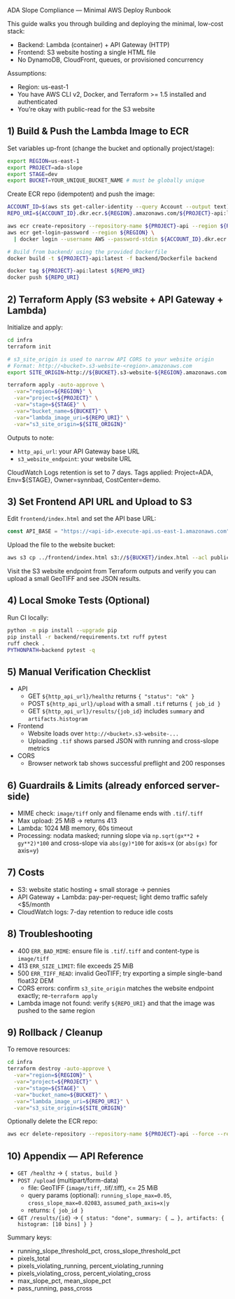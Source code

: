 ADA Slope Compliance — Minimal AWS Deploy Runbook

This guide walks you through building and deploying the minimal, low-cost stack:
- Backend: Lambda (container) + API Gateway (HTTP)
- Frontend: S3 website hosting a single HTML file
- No DynamoDB, CloudFront, queues, or provisioned concurrency

Assumptions:
- Region: us-east-1
- You have AWS CLI v2, Docker, and Terraform >= 1.5 installed and authenticated
- You’re okay with public-read for the S3 website

## 1) Build & Push the Lambda Image to ECR

Set variables up-front (change the bucket and optionally project/stage):

```bash
export REGION=us-east-1
export PROJECT=ada-slope
export STAGE=dev
export BUCKET=YOUR_UNIQUE_BUCKET_NAME # must be globally unique
```

Create ECR repo (idempotent) and push the image:

```bash
ACCOUNT_ID=$(aws sts get-caller-identity --query Account --output text)
REPO_URI=${ACCOUNT_ID}.dkr.ecr.${REGION}.amazonaws.com/${PROJECT}-api:latest

aws ecr create-repository --repository-name ${PROJECT}-api --region ${REGION} || true
aws ecr get-login-password --region ${REGION} \
  | docker login --username AWS --password-stdin ${ACCOUNT_ID}.dkr.ecr.${REGION}.amazonaws.com

# Build from backend/ using the provided Dockerfile
docker build -t ${PROJECT}-api:latest -f backend/Dockerfile backend

docker tag ${PROJECT}-api:latest ${REPO_URI}
docker push ${REPO_URI}
```

## 2) Terraform Apply (S3 website + API Gateway + Lambda)

Initialize and apply:

```bash
cd infra
terraform init

# s3_site_origin is used to narrow API CORS to your website origin
# Format: http://<bucket>.s3-website-<region>.amazonaws.com
export SITE_ORIGIN=http://${BUCKET}.s3-website-${REGION}.amazonaws.com

terraform apply -auto-approve \
  -var="region=${REGION}" \
  -var="project=${PROJECT}" \
  -var="stage=${STAGE}" \
  -var="bucket_name=${BUCKET}" \
  -var="lambda_image_uri=${REPO_URI}" \
  -var="s3_site_origin=${SITE_ORIGIN}"
```

Outputs to note:
- `http_api_url`: your API Gateway base URL
- `s3_website_endpoint`: your website URL

CloudWatch Logs retention is set to 7 days. Tags applied: Project=ADA, Env=${STAGE}, Owner=synnbad, CostCenter=demo.

## 3) Set Frontend API URL and Upload to S3

Edit `frontend/index.html` and set the API base URL:

```js
const API_BASE = "https://<api-id>.execute-api.us-east-1.amazonaws.com";
```

Upload the file to the website bucket:

```bash
aws s3 cp ../frontend/index.html s3://${BUCKET}/index.html --acl public-read --region ${REGION}
```

Visit the S3 website endpoint from Terraform outputs and verify you can upload a small GeoTIFF and see JSON results.

## 4) Local Smoke Tests (Optional)

Run CI locally:

```bash
python -m pip install --upgrade pip
pip install -r backend/requirements.txt ruff pytest
ruff check .
PYTHONPATH=backend pytest -q
```

## 5) Manual Verification Checklist

- API
  - GET `${http_api_url}/healthz` returns `{ "status": "ok" }`
  - POST `${http_api_url}/upload` with a small `.tif` returns `{ job_id }`
  - GET `${http_api_url}/results/{job_id}` includes `summary` and `artifacts.histogram`
- Frontend
  - Website loads over `http://<bucket>.s3-website-...`
  - Uploading `.tif` shows parsed JSON with running and cross-slope metrics
- CORS
  - Browser network tab shows successful preflight and 200 responses

## 6) Guardrails & Limits (already enforced server-side)

- MIME check: `image/tiff` only and filename ends with `.tif`/`.tiff`
- Max upload: 25 MiB → returns 413
- Lambda: 1024 MB memory, 60s timeout
- Processing: nodata masked; running slope via `np.sqrt(gx**2 + gy**2)*100` and cross-slope via `abs(gy)*100` for axis=x (or `abs(gx)` for axis=y)

## 7) Costs

- S3: website static hosting + small storage → pennies
- API Gateway + Lambda: pay-per-request; light demo traffic safely <$5/month
- CloudWatch logs: 7-day retention to reduce idle costs

## 8) Troubleshooting

- 400 `ERR_BAD_MIME`: ensure file is `.tif`/`.tiff` and content-type is `image/tiff`
- 413 `ERR_SIZE_LIMIT`: file exceeds 25 MiB
- 500 `ERR_TIFF_READ`: invalid GeoTIFF; try exporting a simple single-band float32 DEM
- CORS errors: confirm `s3_site_origin` matches the website endpoint exactly; re-`terraform apply`
- Lambda image not found: verify `${REPO_URI}` and that the image was pushed to the same region

## 9) Rollback / Cleanup

To remove resources:

```bash
cd infra
terraform destroy -auto-approve \
  -var="region=${REGION}" \
  -var="project=${PROJECT}" \
  -var="stage=${STAGE}" \
  -var="bucket_name=${BUCKET}" \
  -var="lambda_image_uri=${REPO_URI}" \
  -var="s3_site_origin=${SITE_ORIGIN}"
```

Optionally delete the ECR repo:

```bash
aws ecr delete-repository --repository-name ${PROJECT}-api --force --region ${REGION}
```

## 10) Appendix — API Reference

- `GET /healthz` → `{ status, build }`
- `POST /upload` (multipart/form-data)
  - file: GeoTIFF (`image/tiff`, .tif/.tiff), <= 25 MiB
  - query params (optional): `running_slope_max=0.05`, `cross_slope_max=0.02083`, `assumed_path_axis=x|y`
  - returns: `{ job_id }`
- `GET /results/{id}` → `{ status: "done", summary: { … }, artifacts: { histogram: [10 bins] } }`

Summary keys:
- running_slope_threshold_pct, cross_slope_threshold_pct
- pixels_total
- pixels_violating_running, percent_violating_running
- pixels_violating_cross, percent_violating_cross
- max_slope_pct, mean_slope_pct
- pass_running, pass_cross


